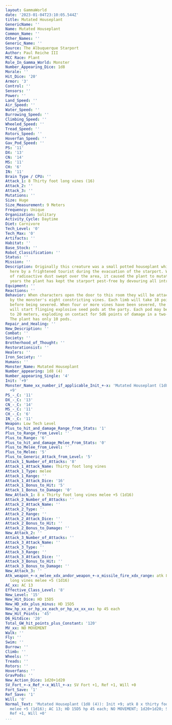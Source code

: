 ```yaml
---
layout: GammaWorld
date: '2023-01-04T23:10:05.544Z'
title: Mutated Houseplant
GenericName: ''
Name: Mutated Houseplant
Common_Name: ''
Other_Names: ''
Generic_Name: ''
Source: The Albuquerque Starport
Author: Paul Reiche III
MCC Race: Plant
Role_In_Gamma_World: Monster
Number_Appearing_Dice: 1d8
Morale: ''
Hit_Dice: '20'
Armor: '3'
Control: ''
Sensors: ''
Power: ''
Land_Speed: ''
Air_Speed: ''
Water_Speed: ''
Burrowing_Speed: ''
Climbing_Speed: ''
Wheeled_Speed: ''
Tread_Speed: ''
Rotors_Speed: ''
Hoverfan_Speed: ''
Gav_Pod_Speed: ''
PS: '11'
DX: '13'
CN: '14'
MS: '11'
CH: '6'
IN: '11'
Brain Type / CPU: ''
Attack_1: 8 Thirty foot long vines (16)
Attack_2: ''
Attack_3: ''
Mutations: ''
Size: Huge
Size_Measurement: 9 Meters
Frequency: Unique
Organization: Solitary
Activity_Cycle: Daytime
Diet: Carnivore
Tech_Level: '0'
Tech_Max: '0'
Artifacts: ''
Habitat: ''
Base_Stock: ''
Robot_Classification: ''
Status: ''
Mission: ''
Description: Originally this creature was a small potted houseplant which was left
  here by a frightened tourist during the evacuation of the starport. When the cloud
  of radioactive dust swept over the area, it caused the plant to mutate. Over the
  years the plant has kept the starport pest-free by devouring all intruders.
Equipment: ''
Reactions: ''
Behavior: When characters open the door to this room they will be attacked immediately
  by the monster's eight constricting vines. Each limb will take 10 points of damage
  before being severed. When four or more vines have been severed, the mutant plant
  will start flinging explosive seed pods at the party. Each pod may be thrown up
  to 20 meters, exploding on contact for 5d6 points of damage in a two-meter radius.
  The plant has only 10 pods.
Repair_and_Healing: ''
New_Description: ''
Combat: ''
Society: ''
Brotherhood_of_Thought: ''
Restorationsist: ''
Healers: ''
Iron_Society: ''
Humans: ''
Monster_Name: Mutated Houseplant
Number_appearing: 1d8 (4)
Number_appearing_Single: '4'
Init: '+9'
Monster_Name_xx_number_if_applicable_Init_+-x: 'Mutated Houseplant (1d8 (4)): Init
  +9'
PS_-_C: '11'
DX_-_C: '13'
CN_-_C: '14'
MS_-_C: '11'
CH_-_C: '6'
IN_-_C: '11'
Weapon: Low Tech Level
Plus_to_hit_and_damage_Range_from_Stats: '1'
Plus_to_Range_from_Level: ''
Plus_to_Range: '6'
Plus_to_hit_and_damage_Melee_From_Stats: '0'
Plus_to_Melee_from_Level: ''
Plus_to_Melee: '5'
Plus_to_Generic_Attack_from_Level: '5'
Attack_1_Number_of_Attacks: '8'
Attack_1_Attack_Name: Thirty foot long vines
Attack_1_Type: melee
Attack_1_Range: ''
Attack_1_Attack_Dice: '16'
Attack_1_Bonus_to_Hit: '5'
Attack_1_Bonus_to_Damage: '0'
New_Attack_1: 8 x Thirty foot long vines melee +5 (1d16)
Attack_2_Number_of_Attacks: ''
Attack_2_Attack_Name: ''
Attack_2_Type: ''
Attack_2_Range: ''
Attack_2_Attack_Dice: ''
Attack_2_Bonus_to_Hit: ''
Attack_2_Bonus_to_Damage: ''
New_Attack_2: ''
Attack_3_Number_of_Attacks: ''
Attack_3_Attack_Name: ''
Attack_3_Type: ''
Attack_3_Range: ''
Attack_3_Attack_Dice: ''
Attack_3_Bonus_to_Hit: ''
Attack_3_Bonus_to_Damage: ''
New_Attack_3: ''
Atk_weapon_+-x_melee_xdx_andor_weapon_+-x_missile_fire_xdx_range: atk 8 x thirty foot
  long vines melee +5 (1d16)
AC_xx: AC 13
Effective_Class_Level: '8'
New_Level: '15'
New_Hit_Dice: HD 15D5
New_HD_xdx_plus_minus: HD 15D5
New_hp_xx_or_hp_xx_each_or_hp_xx_xx_xx: hp 45 each
New_Hit_Points: '45'
D6_Hitdice: '20'
Total_GW_hit_points_plus_Constant: '120'
MV_xx: NO MOVEMENT
Walk: ''
Fly: ''
Swim: ''
Burrow: ''
Climb: ''
Wheels: ''
Treads: ''
Rotors: ''
Hoverfans: ''
GravPods: ''
New_Action_Dice: 1d20+1d20
SV_Fort_+-x_Ref_+-x_Will_+-x: SV Fort +1, Ref +1, Will +0
Fort_Save: '1'
Ref_Save: '1'
Will: '0'
Normal_Text: 'Mutated Houseplant (1d8 (4)): Init +9; atk 8 x thirty foot long vines
  melee +5 (1d16); AC 13; HD 15D5 hp 45 each; NO MOVEMENT; 1d20+1d20; SV Fort +1,
  Ref +1, Will +0'
...
```


